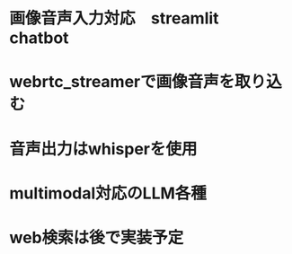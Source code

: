 # 画像音声入力対応　streamlit　chatbot
# webrtc_streamerで画像音声を取り込む
# 音声出力はwhisperを使用
# multimodal対応のLLM各種
# web検索は後で実装予定
